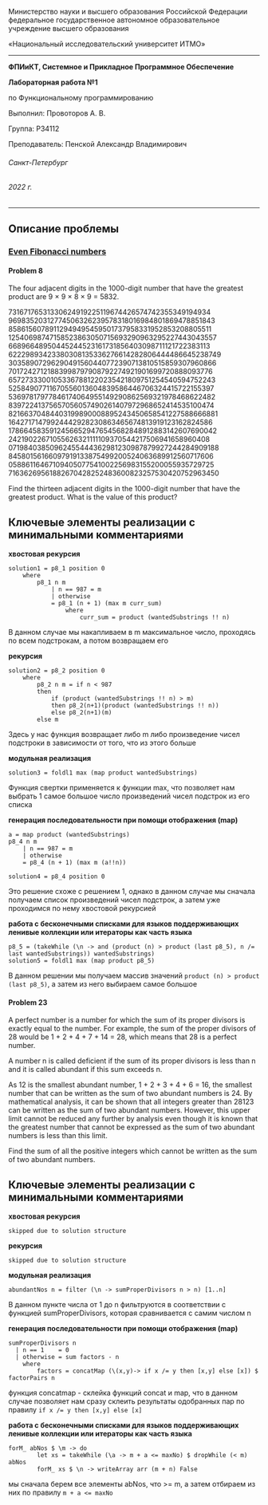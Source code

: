 Министерство науки и высшего образования Российской Федерации федеральное государственное автономное образовательное учреждение высшего образования

«Национальный исследовательский университет ИТМО»

---
__ФПИиКТ, Системное и Прикладное Программное Обеспечение__

__Лабораторная работа №1__

по Функциональному программированию

Выполнил: Провоторов А. В.

Группа: P34112

Преподаватель: Пенской Александр Владимирович

###### Санкт-Петербург
###### 2022 г.

---

## Описание проблемы
### [Even Fibonacci numbers](https://projecteuler.net/problem=2)

#### Problem 8
The four adjacent digits in the 1000-digit number that have the greatest product are 9 × 9 × 8 × 9 = 5832.

73167176531330624919225119674426574742355349194934
96983520312774506326239578318016984801869478851843
85861560789112949495459501737958331952853208805511
12540698747158523863050715693290963295227443043557
66896648950445244523161731856403098711121722383113
62229893423380308135336276614282806444486645238749
30358907296290491560440772390713810515859307960866
70172427121883998797908792274921901699720888093776
65727333001053367881220235421809751254540594752243
52584907711670556013604839586446706324415722155397
53697817977846174064955149290862569321978468622482
83972241375657056057490261407972968652414535100474
82166370484403199890008895243450658541227588666881
16427171479924442928230863465674813919123162824586
17866458359124566529476545682848912883142607690042
24219022671055626321111109370544217506941658960408
07198403850962455444362981230987879927244284909188
84580156166097919133875499200524063689912560717606
05886116467109405077541002256983155200055935729725
71636269561882670428252483600823257530420752963450

Find the thirteen adjacent digits in the 1000-digit number that have the greatest product. What is the value of this product?

## Ключевые элементы реализации с минимальными комментариями
__хвостовая рекурсия__
```
solution1 = p8_1 position 0
    where 
        p8_1 n m
            | n == 987 = m
            | otherwise 
            = p8_1 (n + 1) (max m curr_sum)
                where
                    curr_sum = product (wantedSubstrings !! n)
```
В данном случае мы накапливаем в m максимальное число, проходясь по всем подстрокам, а потом возвращаем его

__рекурсия__
```
solution2 = p8_2 position 0
    where
        p8_2 n m = if n < 987 
        then
            if (product (wantedSubstrings !! n) > m) 
            then p8_2(n+1)(product (wantedSubstrings !! n))
            else p8_2(n+1)(m)
        else m
```
Здесь у нас функция возвращает либо m либо произведение чисел подстроки в зависимости от того, что из этого больше

__модульная реализация__
```
solution3 = foldl1 max (map product wantedSubstrings)
```
Функция свертки применяется к функции max, что позволяет нам выбрать 1 самое большое число произведений чисел подстрок из его списка

__генерация последовательности при помощи отображения (map)__
```
a = map product (wantedSubstrings)
p8_4 n m
    | n == 987 = m
    | otherwise 
    = p8_4 (n + 1) (max m (a!!n))

solution4 = p8_4 position 0
```
Это решение схоже с решением 1, однако в данном случае мы сначала получаем список произведений чисел подстрок, а затем уже проходимся по нему хвостовой рекурсией

__работа с бесконечными списками для языков поддерживающих ленивые коллекции или итераторы как часть языка__
```
p8_5 = (takeWhile (\n -> and (product (n) > product (last p8_5), n /= last wantedSubstrings)) wantedSubstrings)
solution5 = foldl1 max (map product p8_5)
```
В данном решении мы получаем массив значений ```product (n) > product (last p8_5)```, а затем из него выбираем самое большое

#### Problem 23
A perfect number is a number for which the sum of its proper divisors is exactly equal to the number. For example, the sum of the proper divisors of 28 would be 1 + 2 + 4 + 7 + 14 = 28, which means that 28 is a perfect number.

A number n is called deficient if the sum of its proper divisors is less than n and it is called abundant if this sum exceeds n.

As 12 is the smallest abundant number, 1 + 2 + 3 + 4 + 6 = 16, the smallest number that can be written as the sum of two abundant numbers is 24. By mathematical analysis, it can be shown that all integers greater than 28123 can be written as the sum of two abundant numbers. However, this upper limit cannot be reduced any further by analysis even though it is known that the greatest number that cannot be expressed as the sum of two abundant numbers is less than this limit.

Find the sum of all the positive integers which cannot be written as the sum of two abundant numbers.

## Ключевые элементы реализации с минимальными комментариями
__хвостовая рекурсия__
```
skipped due to solution structure
```

__рекурсия__
```
skipped due to solution structure
```

__модульная реализация__
```
abundantNos n = filter (\n -> sumProperDivisors n > n) [1..n] 
```
В данном пункте числа от 1 до n фильтруются в соответствии с функцией sumProperDivisors, которая сравнивается с самим числом n

__генерация последовательности при помощи отображения (map)__
```
sumProperDivisors n 
  | n == 1    = 0
  | otherwise = sum factors - n
    where 
        factors = concatMap (\(x,y)-> if x /= y then [x,y] else [x]) $ factorPairs n
```
функция concatmap - склейка функций concat и map, что в данном случае позволяет нам сразу склеить результаты одобранных пар по правилу ```if x /= y then [x,y] else [x]```

__работа с бесконечными списками для языков поддерживающих ленивые коллекции или итераторы как часть языка__
```
forM_ abNos $ \m -> do
        let xs = takeWhile (\a -> m + a <= maxNo) $ dropWhile (< m) abNos
        forM_ xs $ \n -> writeArray arr (m + n) False
```
мы сначала берем все элементы abNos, что >= m, а затем отбираем из них по правилу ```m + a <= maxNo```
